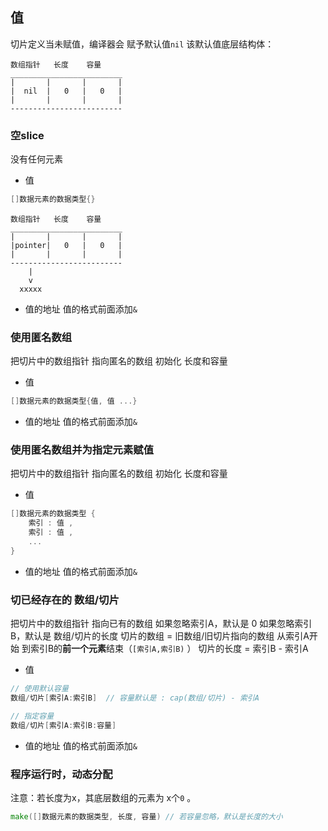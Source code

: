 ##  值
切片定义当未赋值，编译器会 赋予默认值`nil`
该默认值底层结构体：
```shell
数组指针   长度    容量
_________________________
|       |       |       |
|  nil  |   0   |   0   |
|       |       |       |
-------------------------
```



###   空slice
没有任何元素

* 值
```go
[]数据元素的数据类型{}
```
```shell
数组指针   长度    容量
_________________________
|       |       |       |
|pointer|   0   |   0   |
|       |       |       |
-------------------------
    |
	v
  xxxxx
```
* 值的地址
值的格式前面添加`&` 



###   使用匿名数组
把切片中的数组指针 指向匿名的数组
初始化 长度和容量

* 值
```go
[]数据元素的数据类型{值, 值 ...}
```
* 值的地址
值的格式前面添加`&` 



###   使用匿名数组并为指定元素赋值
把切片中的数组指针 指向匿名的数组
初始化 长度和容量

* 值
```go
[]数据元素的数据类型 {
	索引 : 值 ,
	索引 : 值 ,
	...
}
```
* 值的地址
值的格式前面添加`&` 



###   切已经存在的 数组/切片
把切片中的数组指针 指向已有的数组
如果忽略索引A，默认是 0
如果忽略索引B，默认是 数组/切片的长度
切片的数组 = 旧数组/旧切片指向的数组 从索引A开始 到索引B的**前一个元素**结束（`[索引A,索引B)` ）
切片的长度 = 索引B - 索引A

* 值
```go
// 使用默认容量
数组/切片[索引A:索引B]	// 容量默认是 : cap(数组/切片) - 索引A
```
```go
// 指定容量
数组/切片[索引A:索引B:容量]
```
* 值的地址
值的格式前面添加`&` 



###   程序运行时，动态分配
注意：若长度为x，其底层数组的元素为 x个`0` 。

```go
make([]数据元素的数据类型, 长度, 容量) // 若容量忽略，默认是长度的大小
```
